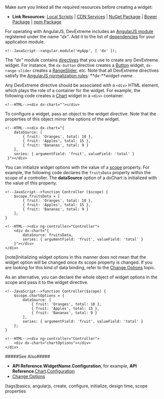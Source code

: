 Make sure you linked all the required resources before creating a widget:

- **Link Resources**: [Local Scripts](/concepts/00%20Getting%20Started/01%20Installation/01%20Local%20Scripts.md '/Documentation/Guide/Getting_Started/Installation/Local_Scripts/') | [CDN Services](/concepts/00%20Getting%20Started/01%20Installation/05%20CDN%20Services '/Documentation/Guide/Getting_Started/Installation/CDN_Services/') | [NuGet Package](/concepts/00%20Getting%20Started/01%20Installation/10%20NuGet%20Package.md '/Documentation/Guide/Getting_Started/Installation/NuGet_Package/') | [Bower Package](/concepts/00%20Getting%20Started/01%20Installation/15%20Bower%20Package.md '/Documentation/Guide/Getting_Started/Installation/Bower_Package/') | [npm Package](/concepts/00%20Getting%20Started/01%20Installation/20%20npm%20Package.md '/Documentation/Guide/Getting_Started/Installation/npm_Package/')

For operating with AngularJS, DevExtreme includes an [AngularJS module](https://docs.angularjs.org/api/angular.module) registered under the name *"dx"*. Add it to the list of [dependencies](https://docs.angularjs.org/guide/module#module-loading-dependencies) for your application module.

    <!--JavaScript-->angular.module('myApp', [ 'dx' ]);

The *"dx"* module contains [directives](https://docs.angularjs.org/guide/directive) that you use to create any DevExtreme widget. For instance, the `dx-button` directive creates a [Button](/api-reference/10%20UI%20Widgets/dxButton '/Documentation/ApiReference/UI_Widgets/dxButton/') widget, `dx-range-slider` creates a [RangeSlider](/api-reference/10%20UI%20Widgets/dxRangeSlider '/Documentation/ApiReference/UI_Widgets/dxRangeSlider/'), etc. Note that all DevExtreme directives satisfy the [AngularJS normalization rules](https://docs.angularjs.org/guide/directive#normalization): **dx-***widget-name*.

Any DevExtreme directive should be associated with a `<div>` HTML element, which plays the role of a container for the widget. For example, the following code creates a [Chart](/api-reference/20%20Data%20Visualization%20Widgets/dxChart '/Documentation/ApiReference/Data_Visualization_Widgets/dxChart/') widget in a `<div>` container.

    <!--HTML--><div dx-chart=""></div>

To configure a widget, pass an object to the widget directive. Note that the properties of this object mirror the options of the widget.

    <!--HTML--><div dx-chart="{ 
        dataSource: [
            { fruit: 'Oranges', total: 10 },
            { fruit: 'Apples', total: 15 },
            { fruit: 'Bananas', total: 9 }
        ],
        series: { argumentField: 'fruit', valueField: 'total' }
     }"></div>

You can initialize widget options with the value of a [scope](https://docs.angularjs.org/guide/scope) property. For example, the following code declares the `fruitsData` property within the scope of a controller. The **dataSource** option of a dxChart is initialized with the value of this property.

    <!--JavaScript-->function Controller ($scope) {
        $scope.fruitsData = [
            { fruit: 'Oranges', total: 10 },
            { fruit: 'Apples', total: 15 },
            { fruit: 'Bananas', total: 9 }
        ];
    }
    
<!---->

    <!--HTML--><div ng-controller="Controller">
        <div dx-chart="{
            dataSource: fruitsData,
            series: { argumentField: 'fruit', valueField: 'total' }
        }"></div>
    </div>

[note]Initializing widget options in this manner does not mean that the widget option will be changed once its scope property is changed. If you are looking for this kind of data binding, refer to the [Change Options](/concepts/00%20Getting%20Started/20%20Widget%20Basics%20-%20AngularJS/05%20Change%20Options.md '/Documentation/Guide/Getting_Started/Widget_Basics_-_AngularJS/Change_Options') topic.

As an alternative, you can declare the whole object of widget options in the scope and pass it to the widget directive.

    <!--JavaScript-->function Controller($scope) {
        $scope.chartOptions = {
            dataSource: [
                { fruit: 'Oranges', total: 10 },
                { fruit: 'Apples', total: 15 },
                { fruit: 'Bananas', total: 9 }
            ],
            series: { argumentField: 'fruit', valueField: 'total' }
        };
    }

<!---->

    <!--HTML--><div ng-controller="Controller">
        <div dx-chart="chartOptions"></div>
    </div>

#####See Also#####
- **API Reference**.**WidgetName**.**Configuration**, for example, **API Reference**.[Chart](/api-reference/20%20Data%20Visualization%20Widgets/dxChart '/Documentation/ApiReference/Data_Visualization_Widgets/dxChart').[Configuration](/api-reference/20%20Data%20Visualization%20Widgets/dxChart/1%20Configuration '/Documentation/ApiReference/Data_Visualization_Widgets/dxChart/Configuration/')
- [Change Options](/concepts/00%20Getting%20Started/20%20Widget%20Basics%20-%20AngularJS/05%20Change%20Options.md '/Documentation/Guide/Getting_Started/Widget_Basics_-_AngularJS/Change_Options')

[tags]basics, angularjs, create, configure, initialize, design time, scope properties